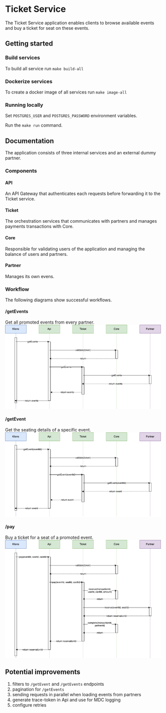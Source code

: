 # Ticket Service

The Ticket Service application enables clients to browse available events and buy a ticket for seat on these events.

## Getting started

### Build services
To build all service run
`make build-all`

### Dockerize services
To create a docker image of all services run `make image-all`

### Running locally
Set `POSTGRES_USER` and `POSTGRES_PASSWORD` environment variables.

Run the `make run` command.

## Documentation

The application consists of three internal services and an external dummy partner.

### Components

#### API
An API Gateway that authenticates each requests before forwarding it to the Ticket service.

#### Ticket
The orchestration services that communicates with partners and manages payments transactions with Core.

#### Core
Responsible for validating users of the application and managing the balance of users and partners.

#### Partner
Manages its own evens.

### Workflow
The following diagrams show successful workflows.

#### /getEvents
Get all promoted events from every partner.
![getEvents sequence diagram](docs/get-events-seq.png "getEvents sequence diagram")

#### /getEvent
Get the seating details of a specific event.
![getEvent sequence diagram](docs/get-event-seq.png "getEvent sequence diagram")

#### /pay
Buy a ticket for a seat of a promoted event.
![pay sequence diagram](docs/pay-seq.png "pay sequence diagram")

## Potential improvements
1. filters to `/getEvent` and `/getEvents` endpoints
2. pagination for `/getEvents`
3. sending requests in parallel when loading events from partners 
4. generate trace-token in Api and use for MDC logging
5. configure retries
